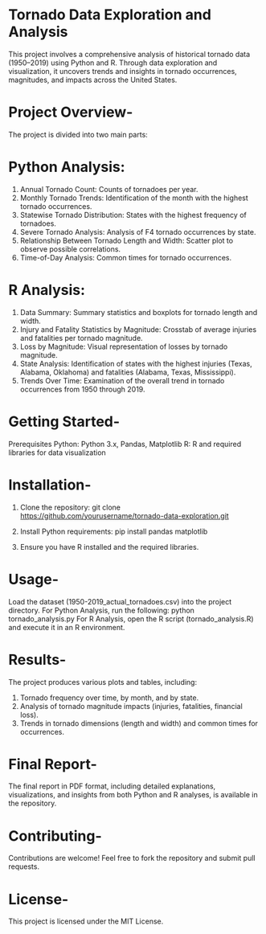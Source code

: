 # Tornado Data Exploration and Analysis
This project involves a comprehensive analysis of historical tornado data (1950–2019) using Python and R. Through data exploration and visualization, it uncovers trends and insights in tornado occurrences, magnitudes, and impacts across the United States.

# Project Overview-
The project is divided into two main parts:

# Python Analysis:
1. Annual Tornado Count: Counts of tornadoes per year.
2. Monthly Tornado Trends: Identification of the month with the highest tornado occurrences.
3. Statewise Tornado Distribution: States with the highest frequency of tornadoes.
4. Severe Tornado Analysis: Analysis of F4 tornado occurrences by state.
5. Relationship Between Tornado Length and Width: Scatter plot to observe possible correlations.
6. Time-of-Day Analysis: Common times for tornado occurrences.

# R Analysis:
1. Data Summary: Summary statistics and boxplots for tornado length and width.
2. Injury and Fatality Statistics by Magnitude: Crosstab of average injuries and fatalities per tornado magnitude.
3. Loss by Magnitude: Visual representation of losses by tornado magnitude.
4. State Analysis: Identification of states with the highest injuries (Texas, Alabama, Oklahoma) and fatalities (Alabama, Texas, Mississippi).
5. Trends Over Time: Examination of the overall trend in tornado occurrences from 1950 through 2019.

# Getting Started-
Prerequisites
Python: Python 3.x, Pandas, Matplotlib
R: R and required libraries for data visualization

# Installation-
1. Clone the repository:
git clone https://github.com/yourusername/tornado-data-exploration.git

2. Install Python requirements:
pip install pandas matplotlib

3. Ensure you have R installed and the required libraries.

# Usage-
Load the dataset (1950-2019_actual_tornadoes.csv) into the project directory.
For Python Analysis, run the following:
python tornado_analysis.py
For R Analysis, open the R script (tornado_analysis.R) and execute it in an R environment.

# Results-

The project produces various plots and tables, including:
1. Tornado frequency over time, by month, and by state.
2. Analysis of tornado magnitude impacts (injuries, fatalities, financial loss).
3. Trends in tornado dimensions (length and width) and common times for occurrences.

# Final Report-
The final report in PDF format, including detailed explanations, visualizations, and insights from both Python and R analyses, is available in the repository.

# Contributing- 
Contributions are welcome! Feel free to fork the repository and submit pull requests.

# License-
This project is licensed under the MIT License.

